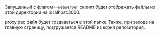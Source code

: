 Запущенный с флагом `--webserver` скрипт будет отображать файлы из этой директории на localhost:3000.

proxy.pac файл будет создаваться в этой папке. Также, при заходе на главную страницу, подгружается README из корня репозитория.
